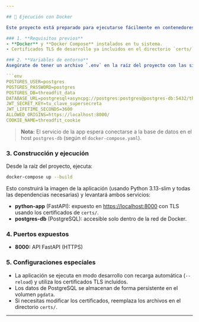 ```yaml
---

## 🐳 Ejecución con Docker

Este proyecto está preparado para ejecutarse fácilmente en contenedores Docker, utilizando **Docker Compose** para orquestar los servicios principales: la aplicación FastAPI y la base de datos PostgreSQL.

### 1. **Requisitos previos**
- **Docker** y **Docker Compose** instalados en tu sistema.
- Certificados TLS de desarrollo ya incluidos en el directorio `certs/` (no es necesario generarlos manualmente).

### 2. **Variables de entorno**
Asegúrate de tener un archivo `.env` en la raíz del proyecto con las siguientes variables (puedes personalizarlas según tus necesidades):

```env
POSTGRES_USER=postgres
POSTGRES_PASSWORD=postgres
POSTGRES_DB=threadfit_data
DATABASE_URL=postgresql+asyncpg://postgres:postgres@postgres-db:5432/threadfit_data
JWT_SECRET_KEY=tu_clave_supersecreta
JWT_LIFETIME_SECONDS=3600
ALLOWED_ORIGINS=https://localhost:8000/
COOKIE_NAME=threadfit_cookie
```

> **Nota:** El servicio de la app espera conectarse a la base de datos en el host `postgres-db` (según el `docker-compose.yaml`).

### 3. **Construcción y ejecución**
Desde la raíz del proyecto, ejecuta:

```bash
docker-compose up --build
```

Esto construirá la imagen de la aplicación (usando Python 3.13-slim y todas las dependencias necesarias) y levantará ambos servicios:
- **python-app** (FastAPI): expuesto en [https://localhost:8000](https://localhost:8000) con TLS usando los certificados de `certs/`.
- **postgres-db** (PostgreSQL): accesible solo dentro de la red de Docker.

### 4. **Puertos expuestos**
- **8000:** API FastAPI (HTTPS)

### 5. **Configuraciones especiales**
- La aplicación se ejecuta en modo desarrollo con recarga automática (`--reload`) y utiliza los certificados TLS incluidos.
- Los datos de PostgreSQL se almacenan de forma persistente en el volumen `pgdata`.
- Si necesitas modificar los certificados, reemplaza los archivos en el directorio `certs/`.

---
```

